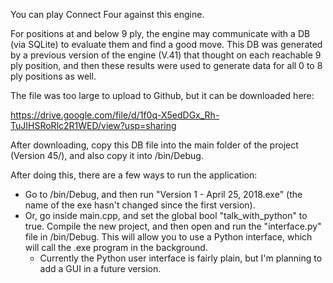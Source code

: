 You can play Connect Four against this engine.

For positions at and below 9 ply, the engine may communicate with a DB (via SQLite) to evaluate them and find a good move.
This DB was generated by a previous version of the engine (V.41) that thought on each reachable 9 ply position,
and then these results were used to generate data for all 0 to 8 ply positions as well.

The file was too large to upload to Github, but it can be downloaded here:

https://drive.google.com/file/d/1f0q-X5edDGx_Rh-TuJIHSRoRlc2R1WED/view?usp=sharing

After downloading, copy this DB file into the main folder of the project (Version 45/), and also copy it into /bin/Debug.

After doing this, there are a few ways to run the application:
  - Go to /bin/Debug, and then run "Version 1 - April 25, 2018.exe" (the name of the exe hasn't changed since the first version).
  - Or, go inside main.cpp, and set the global bool "talk_with_python" to true. Compile the new project, and then
    open and run the "interface.py" file in /bin/Debug. This will allow you to use a Python interface, which will
    call the .exe program in the background.
       - Currently the Python user interface is fairly plain, but I'm planning to add a GUI in a future version.
